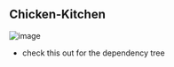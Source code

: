 ## Chicken-Kitchen

![image](https://github.com/shiharJ/ChickenKitchen/assets/56840369/990fe356-a64e-4e04-b65d-51f30d9239b2)


- check this out for the dependency tree


